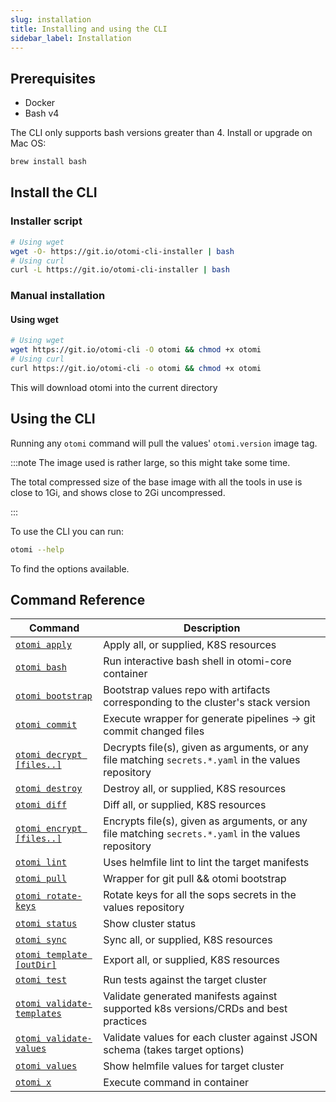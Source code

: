 ```yaml
---
slug: installation
title: Installing and using the CLI
sidebar_label: Installation
---
```


## Prerequisites

- Docker
- Bash v4

The CLI only supports bash versions greater than 4. Install or upgrade on Mac OS:

```bash
brew install bash
```

## Install the CLI

### Installer script

```bash
# Using wget
wget -O- https://git.io/otomi-cli-installer | bash
# Using curl
curl -L https://git.io/otomi-cli-installer | bash
```

### Manual installation

#### Using wget

```bash
# Using wget
wget https://git.io/otomi-cli -O otomi && chmod +x otomi
# Using curl
curl https://git.io/otomi-cli -o otomi && chmod +x otomi
```

This will download otomi into the current directory

## Using the CLI

Running any `otomi` command will pull the values' `otomi.version` image tag.

:::note The image used is rather large, so this might take some time.

The total compressed size of the base image with all the tools in use is close to 1Gi, and shows close to 2Gi uncompressed.

:::

To use the CLI you can run:

```bash
otomi --help
```

To find the options available.

## Command Reference

| Command                                          | Description                                                                                          |
| ------------------------------------------------ | ---------------------------------------------------------------------------------------------------- |
| [`otomi apply`](apply.md)                           | Apply all, or supplied, K8S resources                                                                |
| [`otomi bash`](bash.md)                             | Run interactive bash shell in otomi-core container                                                   |
| [`otomi bootstrap`](bootstrap.md)                   | Bootstrap values repo with artifacts corresponding to the cluster's stack version                    |
| [`otomi commit`](commit.md)                         | Execute wrapper for generate pipelines -> git commit changed files                                   |
| [`otomi decrypt [files..]`](decrypt.md)             | Decrypts file(s), given as arguments, or any file matching `secrets.*.yaml` in the values repository |
| [`otomi destroy`](destroy.md)                       | Destroy all, or supplied, K8S resources                                                              |
| [`otomi diff`](diff.md)                             | Diff all, or supplied, K8S resources                                                                 |
| [`otomi encrypt [files..]`](encrypt.md)             | Encrypts file(s), given as arguments, or any file matching `secrets.*.yaml` in the values repository |
| [`otomi lint`](lint.md)                             | Uses helmfile lint to lint the target manifests                                                      |
| [`otomi pull`](pull.md)                             | Wrapper for git pull && otomi bootstrap                                                              |
| [`otomi rotate-keys`](rotate-keys.md)               | Rotate keys for all the sops secrets in the values repository                                        |
| [`otomi status`](status.md)                         | Show cluster status                                                                                  |
| [`otomi sync`](sync.md)                             | Sync all, or supplied, K8S resources                                                                 |
| [`otomi template [outDir]`](template.md)            | Export all, or supplied, K8S resources                                                               |
| [`otomi test`](test.md)                             | Run tests against the target cluster                                                                 |
| [`otomi validate-templates`](validate-templates.md) | Validate generated manifests against supported k8s versions/CRDs and best practices                  |
| [`otomi validate-values`](validate-values.md)       | Validate values for each cluster against JSON schema (takes target options)                          |
| [`otomi values`](values.md)                         | Show helmfile values for target cluster                                                              |
| [`otomi x`](x.md)                                   | Execute command in container                                                                         |
